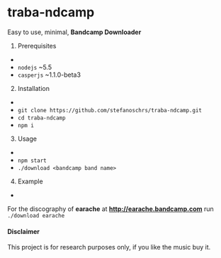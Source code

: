 # traba-ndcamp
Easy to use, minimal, **Bandcamp Downloader**

1. Prerequisites
-
- `nodejs` ~5.5
- `casperjs` ~1.1.0-beta3

2. Installation
-
- `git clone https://github.com/stefanoschrs/traba-ndcamp.git`
- `cd traba-ndcamp`
- `npm i`


3. Usage
-
- `npm start`
- `./download <bandcamp band name>`  

4. Example
-
For the discography of **earache** at **http://earache.bandcamp.com** run `./download earache`

#### Disclaimer
This project is for research purposes only, if you like the music buy it.